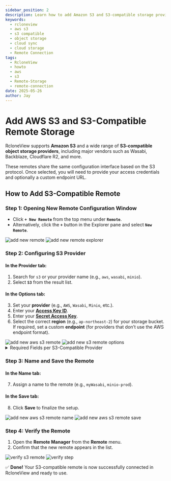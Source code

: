 ```yaml
---
sidebar_position: 2
description: Learn how to add Amazon S3 and S3-compatible storage providers in RcloneView.
keywords:
  - rcloneview
  - aws s3
  - s3 compatible
  - object storage
  - cloud sync
  - cloud storage
  - Remote Connection
tags:
  - RcloneView
  - howto
  - aws
  - s3
  - Remote-Storage
  - remote-connection
date: 2025-05-26
author: Jay
---
```

# Add AWS S3 and S3-Compatible Remote Storage

RcloneView supports **Amazon S3** and a wide range of **S3-compatible object storage providers**, including major vendors such as Wasabi, Backblaze, Cloudflare R2, and more.

These remotes share the same configuration interface based on the S3 protocol. Once selected, you will need to provide your access credentials and optionally a custom endpoint URL.


## How to Add S3-Compatible Remote

### Step 1: Opening New Remote Configuration Window

- Click **`+ New Remote`** from the top menu under **`Remote`**.
- Alternatively, click the **`+`** button in the Explorer pane and select **`New Remote`**.

<div class="img-grid-2">
<img src="/support/images/en/howto/remote-storage-connection-settings/add-new-remote.png" alt="add new remote" class="img-medium img-center" />
<img src="/support/images/en/howto/remote-storage-connection-settings/add-new-remote-explorer.png" alt="add new remote explorer" class="img-medium img-center" />
</div>

### Step 2: Configuring S3 Provider

#### In the **Provider** tab:
1. Search for `s3` or your provider name (e.g., `aws`, `wasabi`, `minio`).
2. Select **`S3`** from the result list.

#### In the **Options** tab:
3. Set your **provider** (e.g., `AWS`, `Wasabi`, `Minio`, etc.).
4. Enter your [**Access Key ID**](../cloud-storage-setting/aws-account-info.md#step-by-step-get-your-aws-access-key-id-and-secret-access-key).
5. Enter your [**Secret Access Key**](../cloud-storage-setting/aws-account-info.md#step-by-step-get-your-aws-access-key-id-and-secret-access-key).
6. Select the correct **region** (e.g., `ap-northeast-2`) for your storage bucket.
   If required, set a custom **endpoint** (for providers that don’t use the AWS endpoint format).

<div class="img-grid-2">
<img src="/support/images/en/howto/remote-storage-connection-settings/add-new-aws-s3-remote.png" alt="add new aws s3 remote" class="img-medium img-center" />
<img src="/support/images/en/howto/remote-storage-connection-settings/add-new-aws-s3-remote-options.png" alt="add new s3 remote options" class="img-medium img-center" />
</div>

<details>
<summary>Required Fields per S3-Compatible Provider</summary>

| Provider                  | Access Key ID | Secret Access Key | Endpoint | Location Constraint |
|---------------------------|:-------------:|:-----------------:|:--------:|:-------------------:|
| Amazon S3                | ✅            | ✅                |          |                     |
| IDrive e2                | ✅            | ✅                | ✅       |                     |
| Cloudflare R2            | ✅            | ✅                | ✅       |                     |
| Minio                    | ✅            | ✅                | ✅       |                     |
| StackPath                | ✅            | ✅                | ✅       |                     |
| Ceph                     | ✅            | ✅                | ✅       |                     |
| Other                    | ✅            | ✅                | ✅       |                     |
| IONOS                    | ✅            | ✅                | ✅       |                     |
| Huawei OBS               | ✅            | ✅                | ✅       |                     |
| Alibaba                  | ✅            | ✅                | ✅       |                     |
| Tencent                  | ✅            | ✅                | ✅       |                     |
| Linode                   | ✅            | ✅                | ✅       |                     |
| Google Cloud Storage S3  | ✅            | ✅                | ✅       |                     |
| DigitalOcean             | ✅            | ✅                | ✅       |                     |
| IBM COS                  | ✅            | ✅                | ✅       |                     |
| Synology C2              | ✅            | ✅                | ✅       |                     |
| Seagate Lyve             | ✅            | ✅                | ✅       |                     |
| Arvan                    | ✅            | ✅                | ✅       |                     |
| Wasabi                   | ✅            | ✅                | ✅       |                     |
| Scaleway                 | ✅            | ✅                | ✅       |                     |
| Selectel                 | ✅            | ✅                | ✅       |                     |
| Storj                    | ✅            | ✅                | ✅       |                     |
| Outscale                 | ✅            | ✅                | ✅       |                     |
| Magalu                   | ✅            | ✅                | ✅       |                     |
| Leviia                   | ✅            | ✅                | ✅       |                     |
| Liara                    | ✅            | ✅                | ✅       |                     |
| RackCorp                 | ✅            | ✅                | ✅       |                     |
| SeaweedFS                | ✅            | ✅                | ✅       |                     |
| Dreamhost                | ✅            | ✅                | ✅       |                     |
| Petabox                  | ✅            | ✅                | ✅       |                     |
| Rclone S3                | ✅            | ✅                | ✅       |                     |
| China Mobile             | ✅            | ✅                | ✅       | ✅                    |
| Qiniu                    | ✅            | ✅                | ✅       | ✅                  |


</details>

### Step 3: Name and Save the Remote

#### In the **Name** tab:
7. Assign a name to the remote (e.g., `myWasabi`, `minio-prod`).

#### In the **Save** tab:
8. Click **Save** to finalize the setup.

<div class="img-grid-2">
<img src="/support/images/en/howto/remote-storage-connection-settings/add-new-aws-s3-remote-name.png" alt="add new aws s3 remote name" class="img-medium img-center" />
<img src="/support/images/en/howto/remote-storage-connection-settings/add-new-aws-s3-remote-save.png" alt="add new aws s3 remote save" class="img-medium img-center" />
</div> 

### Step 4: Verify the Remote

1. Open the **Remote Manager** from the **Remote** menu.
2. Confirm that the new remote appears in the list.

<div class="img-grid-2">
<img src="/support/images/en/howto/remote-storage-connection-settings/added-aws-s3-verify-remotemanager.png" alt="verify s3 remote" class="img-medium img-center" />
<img src="/support/images/en/howto/Remote Storage Connection Settings/Connect using CLI/add-icloud-verify-step1.png" alt="verify step" class="img-medium img-center" />
</div>

✅ **Done!** Your S3-compatible remote is now successfully connected in RcloneView and ready to use.
